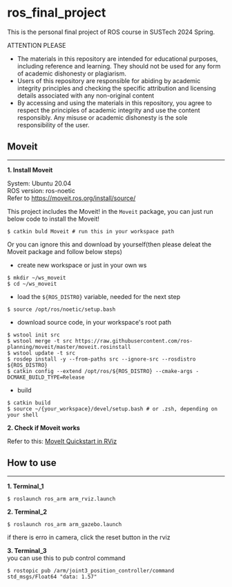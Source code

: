 # ros_final_project  
This is the personal final project of ROS course in SUSTech 2024 Spring.

ATTENTION PLEASE  
- The materials in this repository are intended for educational purposes, including reference and learning. They should not be used for any form of academic dishonesty or plagiarism.
- Users of this repository are responsible for abiding by academic integrity principles and checking the specific attribution and licensing details associated with any non-original content
- By accessing and using the materials in this repository, you agree to respect the principles of academic integrity and use the content responsibly. Any misuse or academic dishonesty is the sole responsibility of the user.


## Moveit
---
**1. Install Moveit**

System: Ubuntu 20.04  
ROS version: ros-noetic  
Refer to https://moveit.ros.org/install/source/

This project includes the Moveit! in the `Moveit` package, you can just run below code to install the Moveit!
```
$ catkin buld Moveit # run this in your workspace path
```

Or you can ignore this and download by yourself(then please deleat the Moveit package and follow below steps)

- create new workspace or just in your own ws 
```
$ mkdir ~/ws_moveit
$ cd ~/ws_moveit
```
- load the `${ROS_DISTRO}` variable, needed for the next step
```
$ source /opt/ros/noetic/setup.bash 
```
- download source code, in your workspace's root path
```
$ wstool init src
$ wstool merge -t src https://raw.githubusercontent.com/ros-planning/moveit/master/moveit.rosinstall
$ wstool update -t src
$ rosdep install -y --from-paths src --ignore-src --rosdistro ${ROS_DISTRO}
$ catkin config --extend /opt/ros/${ROS_DISTRO} --cmake-args -DCMAKE_BUILD_TYPE=Release
```
- build
```
$ catkin build
$ source ~/{your_workspace}/devel/setup.bash # or .zsh, depending on your shell
```
**2. Check if Moveit works**  

Refer to this: [MoveIt Quickstart in RViz](https://ros-planning.github.io/moveit_tutorials/doc/quickstart_in_rviz/quickstart_in_rviz_tutorial.html)


## How to use
---
**1. Terminal_1**  
```
$ roslaunch ros_arm arm_rviz.launch
```
**2. Terminal_2**  
```
$ roslaunch ros_arm arm_gazebo.launch 
```
if there is erro in camera, click the reset button in the rviz  

**3. Terminal_3**  
you can use this to pub control command
```
$ rostopic pub /arm/joint3_position_controller/command std_msgs/Float64 "data: 1.57" 
```
